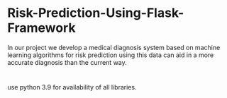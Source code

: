 # Risk-Prediction-Using-Flask-Framework
In our project we develop a medical diagnosis system based on machine learning algorithms for risk prediction using this data can aid in a more accurate diagnosis than the current way.

#
use python 3.9 for availability of all libraries.
